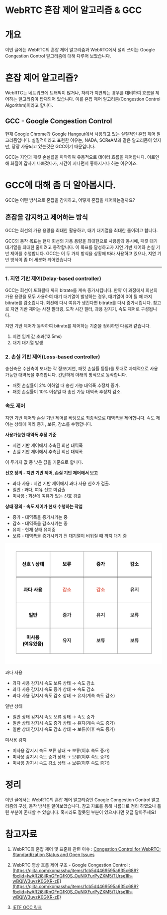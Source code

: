 # WebRTC 혼잡 제어 알고리즘 & GCC

# 개요

이번 글에는 WebRTC의 혼잡 제어 알고리즘과 WebRTC에서 널리 쓰이는 Google Congestion Control 알고리즘에 대해 다루어 보았습니다.

# 혼잡 제어 알고리즘?

WebRTC는 네트워크에 트래픽이 많거나, 처리가 지연되는 경우를 대비하여 흐름을 제어하는 알고리즘이 탑재되어 있습니다. 이를 혼잡 제어 알고리즘(Congestion Control Algorithm)이라고 합니다.

## GCC - Google Congestion Control

현재 Google Chrome과 Google Hangout에서 사용되고 있는 실질적인 혼잡 제어 알고리즘입니다. 실질적이라고 표현한 이유는, NADA, SCReAM과 같은 알고리즘이 있지만, 당장 사용되고 있는것은 GCC이기 때문입니다.

GCC는 지연과 패킷 손실률을 파악하여 유동적으로 데이터 흐름을 제어합니다. 이로인해 화질이 갑자기 나빠졌다가, 시간이 지나면서 좋아지거나 하는 이유이죠.

# GCC에 대해 좀 더 알아봅시다.

GCC는 어떤 방식으로 혼잡을 감지하고, 어떻게 혼잡을 제어하는걸까요?

## 혼잡을 감지하고 제어하는 방식

GCC는 회선의 가용 용량을 최대한 활용하고, 대기 대기열을 최대한 줄이려고 합니다.

GCC의 동작 목표는 현재 회선의 가용 용량을 최대한으로 사용함과 동시에, 패킷 대기 대기열을 최대한 줄이려고 동작합니다. 이 목표를 달성하고자 지연 기반 제어와 손실 기반 제어를 수행합니다. GCC는 이 두 가지 방식을 상황에 따라 사용하고 있으나, 지연 기반 방식이 좀 더 세분화 되어있습니다

---

### 1. 지연 기반 제어(Delay-based controller)

GCC는 회선이 포화될때 까지 bitrate를 계속 증가시킵니다. 만약 이 과정에서 회선의 가용 용량을 모두 사용하여 대기 대기열이 발생하는 경우, 대기열이 0이 될 때 까지 bitrate를 감소킵니다. 회선에 다시 여유가 생긴다면 bitrate를 다시 증가시킵니다. 참고로 지연 기반 제어는 사전 필터링, 도착 시간 필터, 과용 감지기, 속도 제어로 구성됩니다.

지연 기반 제어가 동작하여 bitrate를 제어하는 기준을 정리하면 다음과 같습니다.

1. 지연 임계 값 초과(12.5ms)
2. 대기 대기열 발생

### 2. 손실 기반 제어(Loss-based controller)

송신측은 수신측이 보내는 각 정보(지연, 패킷 손실률 등등)를 토대로 자체적으로 사용 가능한 대역폭을 추측합니다. 간단하게 아래의 방식으로 동작합니다.

- 패킷 손실률이 2% 이하일 때 송신 가능 대역폭 추정치 증가.
- 패킷 손실률이 10% 이상일 때 송신 가능 대역폭 추정치 감소.

### 속도 제어

지연 기반 제어와 손실 기반 제어를 바탕으로 최종적으로 대역폭을 제어합니다. 속도 제어는 상태에 따라 증가, 보류, 감소를 수행합니다.

**사용가능한 대역폭 추정 기준**

- 지연 기반 제어에서 추측된 회선 대역폭
- 손실 기반 제어에서 추측된 회선 대역폭

이 두가지 값 중 낮은 값을 기준으로 합니다.

**신호 정의 - 지연 기반 제어, 손실 기반 제어에서 보고**

- 과다 사용 : 지연 기반 제어에서 과다 사용 신호가 검출.
- 일반 : 과다, 여유 신호 미검출
- 미사용 : 회선에 여유가 있는 신호 검출

**상태 정의 - 속도 제어가 현재 수행하는 작업**

- 증가 - 대역폭을 증가시키는 중
- 감소 - 대역폭을 감소시키는 중
- 유지 - 현재 상태 유지중
- 보류 - 대역폭을 증가시키기 전 대기열이 비워질 때 까지 대기 중

![webrtc_status_table.png](https://raw.githubusercontent.com/momoci99/momoci99.github.io/master/assets/img/Etc/webrtc_status_table.png)

과다 사용

- 과다 사용 감지시 속도 보류 상태 → 속도 감소
- 과다 사용 감지시 속도 증가 상태 → 속도 감소
- 과다 사용 감지시 속도 감소 상태 → 유지(계속 속도 감소)

일반 상태

- 일반 상태 감지시 속도 보류 상태 → 속도 증가
- 일반 상태 감지시 속도 증가 상태 → 유지(계속 속도 증가)
- 일반 상태 감지시 속도 감소 상태 → 보류(이후 속도 증가)

미사용 감지

- 미사용 감지시 속도 보류 상태 → 보류(이후 속도 증가)
- 미사용 감지시 속도 증가 상태 → 보류(이후 속도 증가)
- 미사용 감지시 속도 감소 상태 → 보류(이후 속도 증가)

# 정리

이번 글에서는 WebRTC의 혼잡 제어 알고리즘인 Google Congestion Control 알고리즘의 구성, 동작 방식을 알아보았습니다. 참고 자료를 통해 나름대로 정리 하였으나 틀린 부분이 존재할 수 있습니다. 혹시라도 잘못된 부분이 있으시다면 댓글 달아주세요!

# 참고자료

1. WebRTC의 혼잡 제어 및 표준화 관련 이슈 : [Congestion Control for WebRTC: Standardization Status and Open Issues](https://www.researchgate.net/publication/317620792_Congestion_Control_for_WebRTC_Standardization_Status_and_Open_Issues)
2. WebRTC 영상 흐름 제어 구조 - Google Congestion Control : [https://qiita.com/komasshu/items/1cb5d4469595a635c689?fbclid=IwAR2i8ilRnGFnGfK0S_OuNlXFurPyZXM5iTUrse1Ih-wBQiW3uvzK0GXR-zE](https://qiita.com/komasshu/items/1cb5d4469595a635c689?fbclid=IwAR2i8ilRnGFnGfK0S_OuNlXFurPyZXM5iTUrse1Ih-wBQiW3uvzK0GXR-zE)

3. [IETF GCC 링크](https://datatracker.ietf.org/doc/html/draft-ietf-rmcat-gcc-02)
